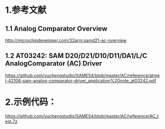 
# 1.参考文献
## 1.1 Analog Comparator Overview
http://microchipdeveloper.com/32arm:samd21-ac-overview

## 1.2 AT03242: SAM D20/D21/D10/D11/DA1/L/C AnalogComparator (AC) Driver
https://github.com/yuchengstudio/SAME54/blob/master/AC/reference/atmel-42106-sam-analog-comparator-driver_application%20note_at03242.pdf


# 2.示例代码：
https://github.com/yuchengstudio/SAME54/blob/master/AC/reference/AC_test.7z


